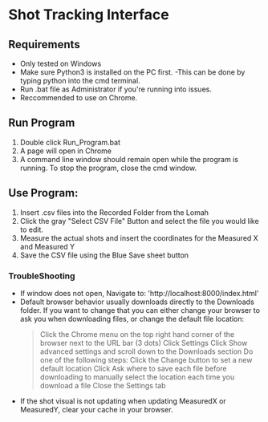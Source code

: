 # Shot Tracking Interface 

## Requirements
- Only tested on Windows
- Make sure Python3 is installed on the PC first. 
    -This can be done by typing python into the cmd terminal.
- Run .bat file as Administrator if you're running into issues.
- Reccommended to use on Chrome.

## Run Program
1. Double click Run_Program.bat
2. A page will open in Chrome 
3. A command line window should remain open while the program is running. To stop the program, close the cmd window.

## Use Program:
1. Insert .csv files into the Recorded Folder from the Lomah
2. Click the gray "Select CSV File" Button and select the file you would like to edit.
3. Measure the actual shots and insert the coordinates for the Measured X and Measured Y
4. Save the CSV file using the Blue Save sheet button

### TroubleShooting
- If window does not open, Navigate to: 'http://localhost:8000/index.html'
- Default browser behavior usually downloads directly to the Downloads folder. If you want to change that you can either change your browser to ask you when downloading files, or change the default file location:
    > Click the Chrome menu on the top right hand corner of the browser next to the URL bar (3 dots)
    > Click Settings
    > Click Show advanced settings and scroll down to the Downloads section
    > Do one of the following steps:
    > Click the Change button to set a new default location
    > Click Ask where to save each file before downloading to manually select the location each time you download a file
    > Close the Settings tab
- If the shot visual is not updating when updating MeasuredX or MeasuredY, clear your cache in your browser.
